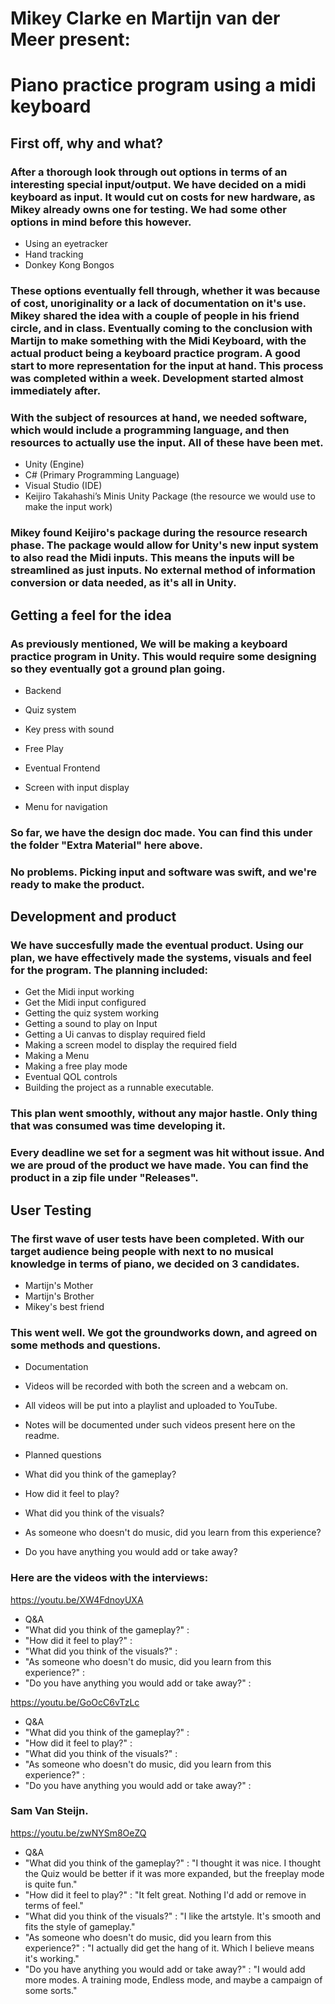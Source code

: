 # **Mikey Clarke en Martijn van der Meer present:**

# **Piano practice program using a midi keyboard**



## **First off, why and what?**

### After a thorough look through out options in terms of an interesting special input/output. We have decided on a midi keyboard as input. It would cut on costs for new hardware, as Mikey already owns one for testing. We had some other options in mind before this however. 

* Using an eyetracker
* Hand tracking
* Donkey Kong Bongos

### These options eventually fell through, whether it was because of cost, unoriginality or a lack of documentation on it's use. Mikey shared the idea with a couple of people in his friend circle, and in class. Eventually coming to the conclusion with Martijn to make something with the Midi Keyboard, with the actual product being a keyboard practice program. A good start to more representation for the input at hand. This process was completed within a week. Development started almost immediately after. 
### With the subject of resources at hand, we needed software, which would include a programming language, and then resources to actually use the input. All of these have been met. 

* Unity (Engine)
* C# (Primary Programming Language)
* Visual Studio (IDE)
* Keijiro Takahashi’s Minis Unity Package (the resource we would use to make the input work)

### Mikey found Keijiro's package during the resource research phase. The package would allow for Unity's new input system to also read the Midi inputs. This means the inputs will be streamlined as just inputs. No external method of information conversion or data needed, as it's all in Unity. 



## **Getting a feel for the idea**

### As previously mentioned, We will be making a keyboard practice program in Unity. This would require some designing so they eventually got a ground plan going. 

* Backend
 * Quiz system
 * Key press with sound
 * Free Play

* Eventual Frontend
 * Screen with input display
 * Menu for navigation

### So far, we have the design doc made. You can find this under the folder "Extra Material" here above. 
### No problems. Picking input and software was swift, and we're ready to make the product. 



## **Development and product**

### We have succesfully made the eventual product. Using our plan, we have effectively made the systems, visuals and feel for the program. The planning included:

* Get the Midi input working 
* Get the Midi input configured 
* Getting the quiz system working
* Getting a sound to play on Input 
* Getting a Ui canvas to display required field
* Making a screen model to display the required field
* Making a Menu
* Making a free play mode
* Eventual QOL controls
* Building the project as a runnable executable. 

### This plan went smoothly, without any major hastle. Only thing that was consumed was time developing it. 
### Every deadline we set for a segment was hit without issue. And we are proud of the product we have made. You can find the product in a zip file under "Releases".


## **User Testing**

### The first wave of user tests have been completed. With our target audience being people with next to no musical knowledge in terms of piano, we decided on 3 candidates. 

* Martijn's Mother
* Martijn's Brother
* Mikey's best friend

### This went well. We got the groundworks down, and agreed on some methods and questions. 

* Documentation
 * Videos will be recorded with both the screen and a webcam on. 
 * All videos will be put into a playlist and uploaded to YouTube.
 * Notes will be documented under such videos present here on the readme. 

* Planned questions
 * What did you think of the gameplay?
 * How did it feel to play?
 * What did you think of the visuals?
 * As someone who doesn't do music, did you learn from this experience?
 * Do you have anything you would add or take away?


### Here are the videos with the interviews:

https://youtu.be/XW4FdnoyUXA

* Q&A
 * "What did you think of the gameplay?"                                       : 
 * "How did it feel to play?"                                                  :
 * "What did you think of the visuals?"                                        :
 * "As someone who doesn't do music, did you learn from this experience?"      :
 * "Do you have anything you would add or take away?"                          :    

https://youtu.be/GoOcC6vTzLc

* Q&A
 * "What did you think of the gameplay?"                                       : 
 * "How did it feel to play?"                                                  :
 * "What did you think of the visuals?"                                        :
 * "As someone who doesn't do music, did you learn from this experience?"      :
 * "Do you have anything you would add or take away?"                          :        

### Sam Van Steijn.

https://youtu.be/zwNYSm8OeZQ

* Q&A
 * "What did you think of the gameplay?"                                       : "I thought it was nice. I thought the Quiz would be better if it was more expanded, but the freeplay mode is quite fun."
 * "How did it feel to play?"                                                  : "It felt great. Nothing I'd add or remove in terms of feel."
 * "What did you think of the visuals?"                                        : "I like the artstyle. It's smooth and fits the style of gameplay."
 * "As someone who doesn't do music, did you learn from this experience?"      : "I actually did get the hang of it. Which I believe means it's working."
 * "Do you have anything you would add or take away?"                          : "I would add more modes. A training mode, Endless mode, and maybe a campaign of some sorts."

              